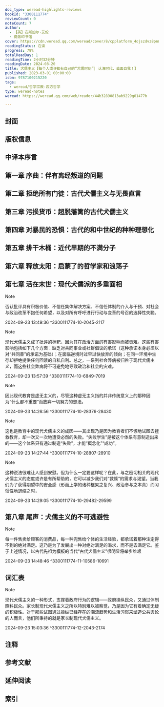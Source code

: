 ```yaml
---
doc_type: weread-highlights-reviews
bookId: "3300111774"
reviewCount: 0
noteCount: 7
author:
  - 【英】安斯加尔·艾伦
  - 商务印书馆
cover: https://cdn.weread.qq.com/weread/cover/8/cpplatform_4ojszdvz8pnmkz93sy8ii5/t7_cpplatform_4ojszdvz8pnmkz93sy8ii51724066555.jpg
readingStatus: 在读
progress: 79%
totalReadDay: 1
readingTime: 2小时32分钟
readingDate: 2024-08-20
title: 犬儒主义【每个人或许都有自己的“犬儒时刻”| 认清时代，直面自我！】
published: 2023-03-01 00:00:00
isbn: 9787100215220
tags:
  - weread/哲学宗教-西方哲学
type: weread-notes
weread: https://weread.qq.com/web/reader/44b32890813ab9229g01477b

---
```



## 封面

## 版权信息

## 中译本序言

## 第一章 序曲：伴有离经叛道的问题

## 第二章 拒绝所有门徒：古代犬儒主义与无畏直言

## 第三章 污损货币：超脱藩篱的古代犬儒主义

## 第四章 对暴民的恐惧：古代的和中世纪的种种理想化

## 第五章 排干木桶：近代早期的不满分子

## 第六章 释放太阳：启蒙了的哲学家和浪荡子

## 第七章 活在末世：现代犬儒派的多重面相

> [!NOTE] 
> 否认批评具有积极价值、不信任集体解决方案、不信任体制的介入与干预、对社会与政治改革不抱任何希望，以及对所有呼吁进行行动与变革的号召的选择性失聪。
> 
> 2024-09-23 13:49:36 ^3300111774-10-2045-2117

> [!NOTE] 
> 现代犬儒主义成了批评的标靶，因为其在政治方面的有害影响而被责难。这些有害影响包括如下几个方面：缺乏对共同事业或社群倡议的承诺（这种承诺本身必须以对“共同善”的承诺为基础）；在面临逆境时过早过快放弃的倾向；在同一环境中生存却拒绝提供任何回馈的自私自利。总之，一系列社会弊病被归咎于现代犬儒主义，而这些社会弊病将不可避免地导致政治和社会的灾难。
> 
> 2024-09-23 13:57:39 ^3300111774-10-6849-7019

> [!NOTE] 
> 因此现代教育是虚无主义的，尽管这种虚无主义指的并非传统意义上的那种因为“什么都不重要”而放弃一切努力的想法。
> 
> 2024-09-23 14:26:56 ^3300111774-10-28376-28430

> [!NOTE] 
> 这也是教育中的现代犬儒主义的成因——其出现乃是因为教育者们不懈地试图去拯救教育，却一次又一次地遭受必然的失败。“失败学生”是被这个体系有意制造出来的——这个体系只有通过制造“失败”，才能“概念化”“成功”。
> 
> 2024-09-23 14:27:44 ^3300111774-10-28807-28910

> [!NOTE] 
> 这种说法很难让人感到安慰。但为什么一定要这样呢？在此，与之密切相关的现代犬儒主义的态度或许是有所帮助的，它可以减少我们对“救赎”的需求与渴望。当我们为了获得期望中的安全感（形而上学的诸种框架之复兴、政治参与之本真）而习惯性地退缩之时，
> 
> 2024-09-23 14:29:05 ^3300111774-10-29482-29599

## 第八章 尾声：犬儒主义的不可逃避性

> [!NOTE] 
> 每一件售卖给顾客的消费品，每一种兜售给个体的生活经验，都承诺着那种注定得不到的绝对满足。这乃是为了发展出一种对绝对满足的渴求，而不是去满足它。鉴于上述情况，以古代先祖为模板的当代“古代犬儒主义”很明显将举步维艰
> 
> 2024-09-23 14:48:46 ^3300111774-11-10586-10691

## 词汇表

> [!NOTE] 
> 现代犬儒主义的一种形式，支撑着政府行为的逻辑——政府操纵民众，又通过体制照料民众。家长制现代犬儒主义之所以特别难以被察觉，乃是因为它有着确定无疑的积极性。对于那些试图通过操纵已经存在的潮流趋势和生活习惯来塑造公共舆论的人而言，他们所秉持的就是家长制现代犬儒主义。
> 
> 2024-09-23 15:03:36 ^3300111774-12-2043-2174

## 注释

## 参考文献

## 延伸阅读

## 索引

